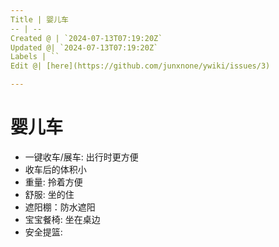 ```yaml
---
Title | 婴儿车
-- | --
Created @ | `2024-07-13T07:19:20Z`
Updated @| `2024-07-13T07:19:20Z`
Labels | ``
Edit @| [here](https://github.com/junxnone/ywiki/issues/3)

---
```

# 婴儿车

- 一键收车/展车: 出行时更方便
- 收车后的体积小
- 重量: 拎着方便
- 舒服: 坐的住
- 遮阳棚：防水遮阳
- 宝宝餐椅: 坐在桌边
- 安全提篮:

